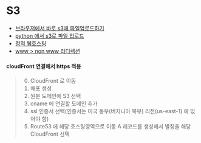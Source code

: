 # S3

* [브라우저에서 바로 s3에 파일업로드하기](https://medium.com/@hozacho/%EB%B8%8C%EB%9D%BC%EC%9A%B0%EC%A0%80%EC%97%90%EC%84%9C-%EB%B0%94%EB%A1%9C-aws-s3%EC%97%90-%ED%8C%8C%EC%9D%BC-%EC%97%85%EB%A1%9C%EB%93%9C%ED%95%98%EA%B8%B0-637dde104bcc)
* [python 에서 s3로 파일 업로드](https://zzdd1558.tistory.com/218)
* [정적 웹호스팅](https://velog.io/@nari120/AWS-%EC%A0%95%EC%A0%81%EC%9D%B8-%EC%9B%B9-%ED%98%B8%EC%8A%A4%ED%8C%85%ED%95%98%EA%B8%B0-S3-%EC%9D%B4%EC%9A%A9)
* [www > non www 리디렉션](https://aws.amazon.com/ko/blogs/aws/root-domain-website-hosting-for-amazon-s3/)


#### cloudFront 연결해서 https 적용
> 0. CloudFront 로 이동
> 1. 배포 생성
> 2. 원본 도메인에 S3 선택
> 3. cname 에 연결할 도메인 추가
> 4. ssl 인증서 선택(인증서는 미국 동부(버지니아 북부) 리전(us-east-1) 에 있어야 함)
> 5. Route53 에 해당 호스팅영역으로 이동 A 레코드를 생성해서 별칭을 해당 CloudFront 선택 
